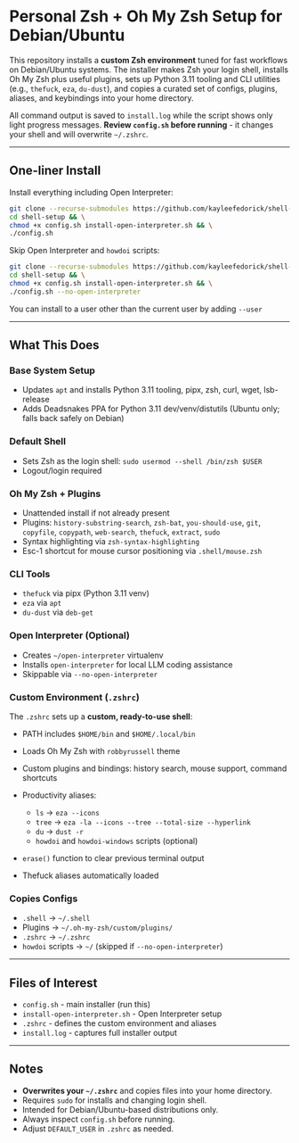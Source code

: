 # Personal Zsh + Oh My Zsh Setup for Debian/Ubuntu

This repository installs a **custom Zsh environment** tuned for fast workflows on Debian/Ubuntu systems. The installer makes Zsh your login shell, installs Oh My Zsh plus useful plugins, sets up Python 3.11 tooling and CLI utilities (e.g., `thefuck`, `eza`, `du-dust`), and copies a curated set of configs, plugins, aliases, and keybindings into your home directory.

All command output is saved to `install.log` while the script shows only light progress messages. **Review `config.sh` before running** - it changes your shell and will overwrite `~/.zshrc`.

---

## One-liner Install

Install everything including Open Interpreter:

```bash
git clone --recurse-submodules https://github.com/kayleefedorick/shell-setup && \
cd shell-setup && \
chmod +x config.sh install-open-interpreter.sh && \
./config.sh
```

Skip Open Interpreter and `howdoi` scripts:


```bash
git clone --recurse-submodules https://github.com/kayleefedorick/shell-setup && \
cd shell-setup && \
chmod +x config.sh install-open-interpreter.sh && \
./config.sh --no-open-interpreter
```

You can install to a user other than the current user by adding `--user`

---

## What This Does

### Base System Setup

* Updates `apt` and installs Python 3.11 tooling, pipx, zsh, curl, wget, lsb-release
* Adds Deadsnakes PPA for Python 3.11 dev/venv/distutils (Ubuntu only; falls back safely on Debian)

### Default Shell

* Sets Zsh as the login shell: `sudo usermod --shell /bin/zsh $USER`
* Logout/login required

### Oh My Zsh + Plugins

* Unattended install if not already present
* Plugins: `history-substring-search`, `zsh-bat`, `you-should-use`, `git`, `copyfile`, `copypath`, `web-search`, `thefuck`, `extract`, `sudo`
* Syntax highlighting via `zsh-syntax-highlighting`
* Esc-1 shortcut for mouse cursor positioning via `.shell/mouse.zsh`

### CLI Tools

* `thefuck` via pipx (Python 3.11 venv)
* `eza` via `apt`
* `du-dust` via `deb-get`

### Open Interpreter (Optional)

* Creates `~/open-interpreter` virtualenv
* Installs `open-interpreter` for local LLM coding assistance
* Skippable via `--no-open-interpreter`

### Custom Environment (`.zshrc`)

The `.zshrc` sets up a **custom, ready-to-use shell**:

* PATH includes `$HOME/bin` and `$HOME/.local/bin`
* Loads Oh My Zsh with `robbyrussell` theme
* Custom plugins and bindings: history search, mouse support, command shortcuts
* Productivity aliases:

  * `ls` → `eza --icons`
  * `tree` → `eza -la --icons --tree --total-size --hyperlink`
  * `du` → `dust -r`
  * `howdoi` and `howdoi-windows` scripts (optional)
* `erase()` function to clear previous terminal output
* Thefuck aliases automatically loaded

### Copies Configs

* `.shell` → `~/.shell`
* Plugins → `~/.oh-my-zsh/custom/plugins/`
* `.zshrc` → `~/.zshrc`
* `howdoi` scripts → `~/` (skipped if `--no-open-interpreter`)

---

## Files of Interest

* `config.sh` - main installer (run this)
* `install-open-interpreter.sh` - Open Interpreter setup
* `.zshrc` - defines the custom environment and aliases
* `install.log` - captures full installer output

---

## Notes

* **Overwrites your `~/.zshrc`** and copies files into your home directory.
* Requires `sudo` for installs and changing login shell.
* Intended for Debian/Ubuntu-based distributions only.
* Always inspect `config.sh` before running.
* Adjust `DEFAULT_USER` in `.zshrc` as needed.

